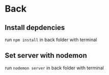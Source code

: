 # Back #
## Install depdencies ##

run `npm install` in back folder with terminal


## Set server with nodemon ##

run `nodemon server`  in back folder with terminal